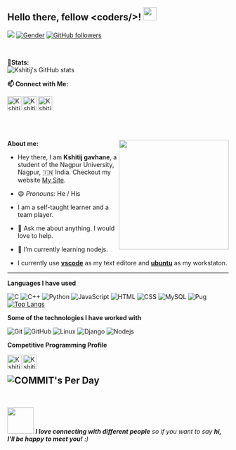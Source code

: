 ## Hello there, fellow \<coders/>!  <img src="https://raw.githubusercontent.com/MartinHeinz/MartinHeinz/master/wave.gif" width="30px">


<!-- Visitor badge -->
<!-- <a><img src="https://counter6.stat.ovh/private/freecounterstat.php?c=7gzlkaywe6rn3wrpnd7ezw42etj7qkpm" border="5"></a> -->
<!-- [!]<img src="https://hitwebcounter.com/counter/counter.php?page=7914752&style=0001&nbdigits=5&type=page&initCount=689"  Alt="web counter"   border="0" /></a>                -->
![](https://komarev.com/ghpvc/?username=kshitij-gavhane&style=plastic&initCount=689)
[![Gender](https://img.shields.io/badge/gender-%F0%9F%A4%B5-lightgrey)][github] <!-- Gender Badge -->
[![GitHub followers](https://img.shields.io/github/followers/kshitij-gavhane?label=Followers&style=social)](https://github.com/kshitij-gavhane/?tab=follow) <!-- No. of followers -->

</br>

<b>🌈Stats:</b><br>
![Kshitij's GitHub stats](https://github-readme-stats.vercel.app/api?username=kshitij-gavhane&count_private=true&&show_icons=true&title_color=e4ff00&icon_color=bb2acf&text_color=daf7dc&bg_color=000000)
<!--[![Top Langs](https://github-readme-stats.vercel.app/api/top-langs/?username=kshitij-gavhane&layout=compact&count_private=true&&show_icons=true&title_color=e4ff00&icon_color=bb2acf&text_color=daf7dc&bg_color=000000)](https://github.com/kshitij-gavhane/github-readme-stats)-->


<!--https://github-read080735me-stats.vercel.app/api?username=kshitij-gavhane&&show_icons=true&title_color=ffffff&icon_color=bb2acf&text_color=daf7dc&bg_color=151515 -->


**📫 Connect with Me:**

<!-- Github  -->
[<img align="left" title="Github" alt="Kshitij | Github" width="32px" src="https://cdn.jsdelivr.net/npm/simple-icons@v3/icons/github.svg" />][github]
<!-- Linkdin  -->
[<img align="left" title="Linkedin" alt="Kshitij | LinkedIn" width="32px" src="https://cdn.jsdelivr.net/npm/simple-icons@v3/icons/linkedin.svg" />][linkedin]

[<img align="left" title="Instagram" alt="Kshitij | Instagram" width="32px" src="https://cdn.jsdelivr.net/npm/simple-icons@v3/icons/instagram.svg" />][instagram]

</br>
</br>
</br>
</br>
</br>


<!-- Furry Cat -->
[<img align="Right" width="250px" src="https://octodex.github.com/images/hula_loop_octodex03.gif" />][github]


**About me:**

- Hey there, I am **Kshitij gavhane**, a student of the Nagpur University, Nagpur, :india: India.
Checkout my website [My Site].

- 😄 *Pronouns:* He / His

- I am a self-taught learner and a team player.

- 💬 Ask me about anything. I would love to help.

- 🌱 I’m currently learning nodejs.

- I currently use [**vscode**](https://code.visualstudio.com/) as my text editore and [**ubuntu**](https://ubuntu.com/) as my workstaton.

---

**Languages I have used**

![C](https://img.shields.io/badge/-C-000000?style=flat&logo=C)
![C++](https://img.shields.io/badge/-C++-000000?style=flat&logo=C%2B%2B&logoColor=00599C)
![Python](https://img.shields.io/badge/-Python-000000?style=flat&logo=python)
![JavaScript](https://img.shields.io/badge/-JavaScript-000000?style=flat&logo=javascript)
![HTML](https://img.shields.io/badge/-HTML-000000?style=flat&logo=html5)
![CSS](https://img.shields.io/badge/-CSS-000000?style=flat&logo=css3)
![MySQL](https://img.shields.io/badge/-MYSQL-000000?style=flat&logo=MySQL)
![Pug](https://img.shields.io/badge/-Pug-000000?style=flat&logo=pug)<br>
[![Top Langs](https://github-readme-stats.vercel.app/api/top-langs/?username=kshitij-gavhane&layout=compact&count_private=true&&show_icons=true&title_color=e4ff00&icon_color=bb2acf&text_color=daf7dc&bg_color=000000)](https://github.com/kshitij-gavhane/github-readme-stats)



**Some of the technologies I have worked with**

![Git](https://img.shields.io/badge/-Git-000000?style=flat&logo=git&logoColor=F05032)
![GitHub](https://img.shields.io/badge/-GitHub-000000?style=flat&logo=github&logoColor=FFFFFF)
![Linux](https://img.shields.io/badge/-Linux-000000?style=flat&logo=linux&logoColor=FCC624)
![Django](https://img.shields.io/badge/-Django-000000?style=flat&logo=django&logoColor=082D1F)
![Nodejs](https://img.shields.io/badge/-Node.js-000000?style=flat&logo=node.js&logoColor=84BB3E)


**Competitive Programming Profile**

<!-- Coursera -->
[<img align="left" title='Coursera' alt="Kshitij's udemy " width="32px" src="https://cdn.jsdelivr.net/npm/simple-icons@v3/icons/udemy.svg" />][udemy]

<!-- CodeChef -->
[<img align="left" title='Codechef' alt="Kshitij's Codechef" width="32px" src="https://cdn.jsdelivr.net/npm/simple-icons@v3/icons/codechef.svg" />][codechef]

</br>

![COMMIT's Per Day](https://github-profile-summary-cards.vercel.app/api/cards/productive-time?username=kshitij-gavhane&theme=nord_dark) 
---


</br>



</details>



<!-- End Point -->
<img src="https://media.giphy.com/media/LnQjpWaON8nhr21vNW/giphy.gif" width="60"> <em><b>I love connecting with different people</b> so if you want to say <b>hi, I'll be happy to meet you!</b> :)</em>

<!-- Alisses -->
[mail]: mailto:gavhanekshitij8@gmail.com
[instagram]: https://www.instagram.com/shades_of_kshitij/
[linkedin]: https://www.linkedin.com/in/kshitij-gavhane-8a3003191/
[github]: https://github.com/kshitij-gavhane
[hackerrank]: https://www.hackerrank.com/ramanpre0810
[codechef]: https://www.codechef.com/users/kshitijgavhane
[udemy]: https://www.udemy.com/user/kshitij-gajanan-gavhane/

[spotify]: https://open.spotify.com/user/31pyxhfmqwp7vm36ospr2te7m2qu

[My Site]: https://kshitij-gavhane.github.io

</br>


<!---

**kshitij-gavhane/kshitij-gavhane** is a ✨ _special_ ✨ repository because its `README.md` (this file) appears on your GitHub profile.

Here are some ideas to get you started:

- 🔭 I’m currently working on ...
- 🌱 I’m currently learning ...
- 👯 I’m looking to collaborate on ...
- 🤔 I’m looking for help with ...
- 💬 Ask me about ...
- 📫 How to reach me: ...
- 😄 Pronouns: ...
- ⚡ Fun fact: ...

-->
